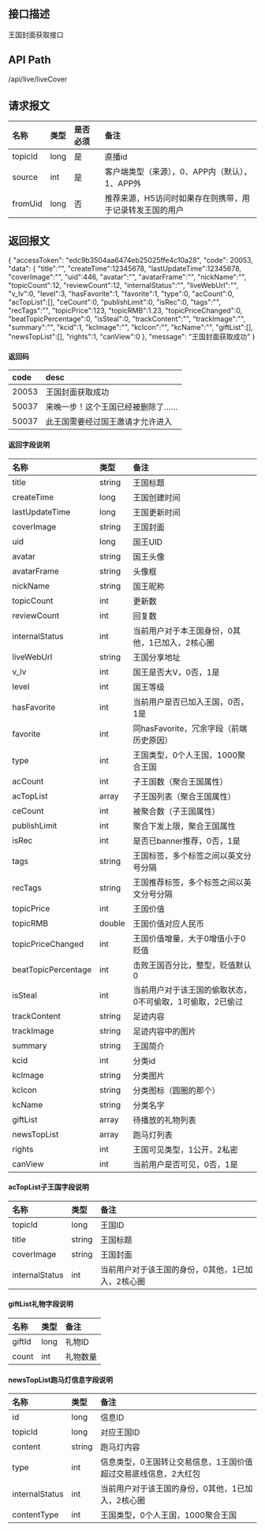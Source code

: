 ## 接口描述
王国封面获取接口

## API Path
/api/live/liveCover

## 请求报文
|名称|类型|是否必须|备注|
|:-|:-|:-|:-|
|topicId|long|是|直播id|
|source|int|是|客户端类型（来源），0、APP内（默认），1、APP外|
|fromUid|long|否|推荐来源，H5访问时如果存在则携带，用于记录转发王国的用户|

## 返回报文
{
	"accessToken": "edc9b3504aa6474eb25025ffe4c10a28",
	"code": 20053,
    "data": {
    	"title":"",
    	"createTime":12345678,
    	"lastUpdateTime":12345678,
    	"coverImage":"",
    	"uid":446,
    	"avatar":"",
    	"avatarFrame":"",
    	"nickName":"",
    	"topicCount":12,
    	"reviewCount":12,
    	"internalStatus":"",
    	"liveWebUrl":"",
    	"v_lv":0,
    	"level":3,
    	"hasFavorite":1,
    	"favorite":1,
    	"type":0,
    	"acCount":0,
    	"acTopList":[],
    	"ceCount":0,
    	"publishLimit":0,
    	"isRec":0,
    	"tags":"",
    	"recTags":"",
    	"topicPrice":123,
    	"topicRMB":1.23,
    	"topicPriceChanged":0,
    	"beatTopicPercentage":0,
    	"isSteal":0,
    	"trackContent":"",
    	"trackImage":"",
    	"summary":"",
    	"kcid":1,
    	"kcImage":"",
    	"kcIcon":"",
    	"kcName":"",
    	"giftList":[],
    	"newsTopList":[],
    	"rights":1,
    	"canView":0
    },
    "message": "王国封面获取成功"
}

#### 返回码
|code|desc|
|:-|:-|
|20053|王国封面获取成功|
|50037|来晚一步！这个王国已经被删除了……|
|50037|此王国需要经过国王邀请才允许进入|


#### 返回字段说明
|名称|类型|备注|
|:-|:-|:-|
|title|string|王国标题|
|createTime|long|王国创建时间|
|lastUpdateTime|long|王国更新时间|
|coverImage|string|王国封面|
|uid|long|国王UID|
|avatar|string|国王头像|
|avatarFrame|string|头像框|
|nickName|string|国王昵称|
|topicCount|int|更新数|
|reviewCount|int|回复数|
|internalStatus|int|当前用户对于本王国身份，0其他，1已加入，2核心圈|
|liveWebUrl|string|王国分享地址|
|v_lv|int|国王是否大V，0否，1是|
|level|int|国王等级|
|hasFavorite|int|当前用户是否已加入王国，0否，1是|
|favorite|int|同hasFavorite，冗余字段（前端历史原因）|
|type|int|王国类型，0个人王国，1000聚合王国|
|acCount|int|子王国数（聚合王国属性）|
|acTopList|array|子王国列表（聚合王国属性）|
|ceCount|int|被聚合数（子王国属性）|
|publishLimit|int|聚合下发上限，聚合王国属性|
|isRec|int|是否已banner推荐，0否，1是|
|tags|string|王国标签，多个标签之间以英文分号分隔|
|recTags|string|王国推荐标签，多个标签之间以英文分号分隔|
|topicPrice|int|王国价值|
|topicRMB|double|王国价值对应人民币|
|topicPriceChanged|int|王国价值增量，大于0增值小于0贬值|
|beatTopicPercentage|int|击败王国百分比，整型，贬值默认0|
|isSteal|int|当前用户对于该王国的偷取状态，0不可偷取，1可偷取，2已偷过|
|trackContent|string|足迹内容|
|trackImage|string|足迹内容中的图片|
|summary|string|王国简介|
|kcid|int|分类id|
|kcImage|string|分类图片|
|kcIcon|string|分类图标（圆圈的那个）|
|kcName|string|分类名字|
|giftList|array|待播放的礼物列表|
|newsTopList|array|跑马灯列表|
|rights|int|王国可见类型，1公开，2私密|
|canView|int|当前用户是否可见，0否，1是|

#### acTopList子王国字段说明
|名称|类型|备注|
|:-|:-|:-|
|topicId|long|王国ID|
|title|string|王国标题|
|coverImage|string|王国封面|
|internalStatus|int|当前用户对于该王国的身份，0其他，1已加入，2核心圈|

#### giftList礼物字段说明
|名称|类型|备注|
|:-|:-|:-|
|giftId|long|礼物ID|
|count|int|礼物数量|

#### newsTopList跑马灯信息字段说明
|名称|类型|备注|
|:-|:-|:-|
|id|long|信息ID|
|topicId|long|对应王国ID|
|content|string|跑马灯内容|
|type|int|信息类型，0王国转让交易信息，1王国价值超过交易底线信息，2大红包|
|internalStatus|int|当前用户对于该王国的身份，0其他，1已加入，2核心圈|
|contentType|int|王国类型，0个人王国，1000聚合王国|
